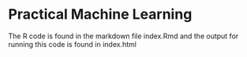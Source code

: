 # Practical Machine Learning
The R code is found in the markdown file index.Rmd and the output for running this code is found in index.html